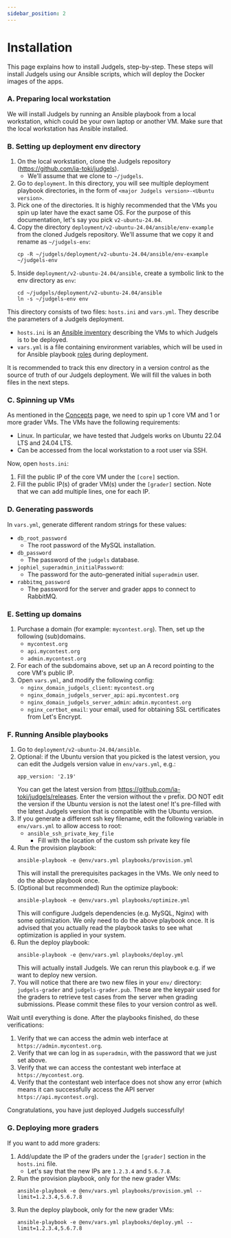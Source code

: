 ```yaml
---
sidebar_position: 2
---
```


# Installation

This page explains how to install Judgels, step-by-step. These steps will install Judgels using our Ansible scripts, which will deploy the Docker images of the apps.

### A. Preparing local workstation

We will install Judgels by running an Ansible playbook from a local workstation, which could be your own laptop or another VM. Make sure that the local workstation has Ansible installed.

### B. Setting up deployment env directory

1. On the local workstation, clone the Judgels repository (https://github.com/ia-toki/judgels).
   - We'll assume that we clone to `~/judgels`.
1. Go to `deployment`. In this directory, you will see multiple deployment playbook directories, in the form of `<major Judgels version>-<Ubuntu version>`.
1. Pick one of the directories. It is highly recommended that the VMs you spin up later have the exact same OS. For the purpose of this documentation, let's say you pick `v2-ubuntu-24.04`.
1. Copy the directory `deployment/v2-ubuntu-24.04/ansible/env-example` from the cloned Judgels repository. We'll assume that we copy it and rename as `~/judgels-env`:
   ```
   cp -R ~/judgels/deployment/v2-ubuntu-24.04/ansible/env-example ~/judgels-env
   ```
1. Inside `deployment/v2-ubuntu-24.04/ansible`, create a symbolic link to the env directory as `env`:
   ```
   cd ~/judgels/deployment/v2-ubuntu-24.04/ansible
   ln -s ~/judgels-env env
   ```

This directory consists of two files: `hosts.ini` and `vars.yml`. They describe the parameters of a Judgels deployment.

- `hosts.ini` is an [Ansible inventory](https://docs.ansible.com/ansible/latest/user_guide/intro_inventory.html) describing the VMs to which Judgels is to be deployed.
- `vars.yml` is a file containing environment variables, which will be used in for Ansible playbook [roles](https://github.com/ia-toki/judgels/tree/master/deployment/ansible/roles) during deployment.

It is recommended to track this env directory in a version control as the source of truth of our Judgels deployment. We will fill the values in both files in the next steps.

### C. Spinning up VMs

As mentioned in the [Concepts](/docs/deployment/concepts) page, we need to spin up 1 core VM and 1 or more grader VMs. The VMs have the following requirements:

- Linux. In particular, we have tested that Judgels works on Ubuntu 22.04 LTS and 24.04 LTS.
- Can be accessed from the local workstation to a root user via SSH.

Now, open `hosts.ini`:

1. Fill the public IP of the core VM under the `[core]` section.
1. Fill the public IP(s) of grader VM(s) under the `[grader]` section. Note that we can add multiple lines, one for each IP.

### D. Generating passwords

In `vars.yml`, generate different random strings for these values:

- `db_root_password`
   * The root password of the MySQL installation.
- `db_password`
   * The password of the `judgels` database.
- `jophiel_superadmin_initialPassword`:
   * The password for the auto-generated initial `superadmin` user.
- `rabbitmq_password`
   * The password for the server and grader apps to connect to RabbitMQ.

### E. Setting up domains

1. Purchase a domain (for example: `mycontest.org`). Then, set up the following (sub)domains.
   - `mycontest.org`
   - `api.mycontest.org`
   - `admin.mycontest.org`
1. For each of the subdomains above, set up an A record pointing to the core VM's public IP.
1. Open `vars.yml`, and modify the following config:
   - `nginx_domain_judgels_client`: `mycontest.org`
   - `nginx_domain_judgels_server_api`: `api.mycontest.org`
   - `nginx_domain_judgels_server_admin`: `admin.mycontest.org`
   - `nginx_certbot_email`: your email, used for obtaining SSL certificates from Let's Encrypt.

### F. Running Ansible playbooks

1. Go to `deployment/v2-ubuntu-24.04/ansible`.
1. Optional: if the Ubuntu version that you picked is the latest version, you can edit the Judgels version value in `env/vars.yml`, e.g.:
   ```
   app_version: '2.19'
   ```
   You can get the latest version from https://github.com/ia-toki/judgels/releases. Enter the version without the `v` prefix. DO NOT edit the version if the Ubuntu version is not the latest one! It's pre-filled with the latest Judgels version that is compatible with the Ubuntu version.
1. If you generate a different ssh key filename, edit the following variable in `env/vars.yml` to allow access to root:
   - `ansible_ssh_private_key_file`
      * Fill with the location of the custom ssh private key file
1. Run the provision playbook:
   ```
   ansible-playbook -e @env/vars.yml playbooks/provision.yml
   ```
   This will install the prerequisites packages in the VMs. We only need to do the above playbook once.
1. (Optional but recommended) Run the optimize playbook:
   ```
   ansible-playbook -e @env/vars.yml playbooks/optimize.yml
   ```
   This will configure Judgels dependencies (e.g. MySQL, Nginx) with some optimization. We only need to do the above playbook once. It is advised that you actually read the playbook tasks to see what optimization is applied in your system.
1. Run the deploy playbook:
   ```
   ansible-playbook -e @env/vars.yml playbooks/deploy.yml
   ```
   This will actually install Judgels. We can rerun this playbook e.g. if we want to deploy new version.
1. You will notice that there are two new files in your `env/` directory: `judgels-grader` and `judgels-grader.pub`. These are the keypair used for the graders to retrieve test cases from the server when grading submissions. Please commit these files to your version control as well.

Wait until everything is done. After the playbooks finished, do these verifications:

1. Verify that we can access the admin web interface at `https://admin.mycontest.org`.
1. Verify that we can log in as `superadmin`, with the password that we just set above.
1. Verify that we can access the contestant web interface at `https://mycontest.org`.
1. Verify that the contestant web interface does not show any error (which means it can successfully access the API server `https://api.mycontest.org`).

Congratulations, you have just deployed Judgels successfully!

### G. Deploying more graders

If you want to add more graders:

1. Add/update the IP of the graders under the `[grader]` section in the `hosts.ini` file.
   - Let's say that the new IPs are `1.2.3.4` and `5.6.7.8`.
1. Run the provision playbook, only for the new grader VMs:
   ```
   ansible-playbook -e @env/vars.yml playbooks/provision.yml --limit=1.2.3.4,5.6.7.8
   ```
1. Run the deploy playbook, only for the new grader VMs:
   ```
   ansible-playbook -e @env/vars.yml playbooks/deploy.yml --limit=1.2.3.4,5.6.7.8
   ```
